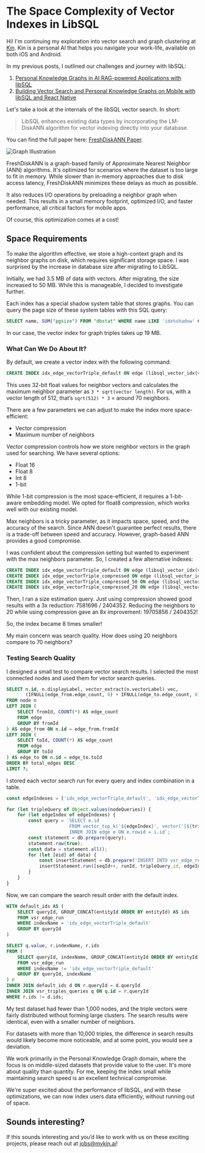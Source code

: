# The Space Complexity of Vector Indexes in LibSQL

Hi! I'm continuing my exploration into vector search and graph clustering at [Kin](https://mykin.ai). Kin is a personal AI that helps you navigate your work-life, available on both iOS and Android.

In my previous posts, I outlined our challenges and journey with libSQL: 

1. [Personal Knowledge Graphs in AI RAG-powered Applications with libSQL](https://turso.tech/blog/personal-knowledge-graphs-in-ai-rag-powered-applications-with-libsql)
2. [Building Vector Search and Personal Knowledge Graphs on Mobile with libSQL and React Native](https://turso.tech/blog/graph-rag-pipelines-in-libsql)

Let's take a look at the internals of the libSQL vector search. In short:

> LibSQL enhances existing data types by incorporating the LM-DiskANN algorithm for vector indexing directly into your database.

You can find the full paper here: [FreshDiskANN Paper](https://cse.unl.edu/~yu/homepage/publications/paper/2023.LM-DiskANN-Low%20Memory%20Footprint%20in%20Disk-Native%20Dynamic%20Graph-Based%20ANN%20Indexing.pdf).

![Graph Illustration](https://miro.medium.com/v2/resize:fit:1400/1*a3JeuEIDj4djXgql0_ybUw.png)

FreshDiskANN is a graph-based family of Approximate Nearest Neighbor (ANN) algorithms. It's optimized for scenarios where the dataset is too large to fit in memory. While slower than in-memory approaches due to disk access latency, FreshDiskANN minimizes these delays as much as possible.

It also reduces I/O operations by preloading a neighbor graph when needed. This results in a small memory footprint, optimized I/O, and faster performance, all critical factors for mobile apps.

Of course, this optimization comes at a cost!

## Space Requirements

To make the algorithm effective, we store a high-context graph and its neighbor graphs on disk, which requires significant storage space. I was surprised by the increase in database size after migrating to LibSQL.

Initially, we had 3.5 MB of data with vectors. After migrating, the size increased to 50 MB. While this is manageable, I decided to investigate further.

Each index has a special shadow system table that stores graphs. You can query the page size of these system tables with this SQL query:

```sql
SELECT name, SUM("pgsize") FROM "dbstat" WHERE name LIKE 'idx%shadow' GROUP BY name;
```

In our case, the vector index for graph triples takes up 19 MB. 

### What Can We Do About It?

By default, we create a vector index with the following command:

```sql
CREATE INDEX idx_edge_vectorTriple_default ON edge (libsql_vector_idx(vectorTriple));
```

This uses 32-bit float values for neighbor vectors and calculates the maximum neighbor parameter as `3 * sqrt(vector length)`. For us, with a vector length of 512, that’s `sqrt(512) * 3` = around 70 neighbors.

There are a few parameters we can adjust to make the index more space-efficient:

- Vector compression
- Maximum number of neighbors

Vector compression controls how we store neighbor vectors in the graph used for searching. We have several options:

- Float 16
- Float 8
- Int 8
- 1-bit

While 1-bit compression is the most space-efficient, it requires a 1-bit-aware embedding model. We opted for float8 compression, which works well with our existing model.

Max neighbors is a tricky parameter, as it impacts space, speed, and the accuracy of the search. Since ANN doesn't guarantee perfect results, there is a trade-off between speed and accuracy. However, graph-based ANN provides a good compromise.

I was confident about the compression setting but wanted to experiment with the max neighbors parameter. So, I created a few alternative indexes:

```sql
CREATE INDEX idx_edge_vectorTriple_default ON edge (libsql_vector_idx(vectorTriple));
CREATE INDEX idx_edge_vectorTriple_compressed ON edge (libsql_vector_idx(vectorTriple, 'compress_neighbors=float8'));
CREATE INDEX idx_edge_vectorTriple_compressed_50 ON edge (libsql_vector_idx(vectorTriple, 'compress_neighbors=float8', 'max_neighbors=50'));
CREATE INDEX idx_edge_vectorTriple_compressed_20 ON edge (libsql_vector_idx(vectorTriple, 'compress_neighbors=float8', 'max_neighbors=20'));
```

Then, I ran a size estimation query. Just using compression showed good results with a 3x reduction: 7581696 / 2404352. Reducing the neighbors to 20 while using compression gave an 8x improvement: 19705856 / 2404352!

So, the index became 8 times smaller!

My main concern was search quality. How does using 20 neighbors compare to 70 neighbors?

### Testing Search Quality

I designed a small test to compare vector search results. I selected the most connected nodes and used them for vector search queries.

```sql
SELECT n.id, n.displayLabel, vector_extract(n.vectorLabel) vec, 
       (IFNULL(edge_from.edge_count, 0) + IFNULL(edge_to.edge_count, 0)) AS total_edges
FROM node n
LEFT JOIN (
    SELECT fromId, COUNT(*) AS edge_count
    FROM edge
    GROUP BY fromId
) AS edge_from ON n.id = edge_from.fromId
LEFT JOIN (
    SELECT toId, COUNT(*) AS edge_count
    FROM edge
    GROUP BY toId
) AS edge_to ON n.id = edge_to.toId
ORDER BY total_edges DESC
LIMIT ?;
```

I stored each vector search run for every query and index combination in a table.

```typescript
const edgeIndexes = ['idx_edge_vectorTriple_default', 'idx_edge_vectorTriple_compressed', 'idx_edge_vectorTriple_compressed_50', 'idx_edge_vectorTriple_compressed_20'];

for (let tripleQuery of Object.values(nodeQueries)) {
    for (let edgeIndex of edgeIndexes) {
        const query = `SELECT e.id 
                       FROM vector_top_k('${edgeIndex}', vector('[${tripleQuery.vector}]'), ${topN}) AS i
                       INNER JOIN edge e ON e.rowid = i.id`;
        const statement = db.prepare(query);
        statement.raw(true);
        const data = statement.all();
        for (let [eid] of data) {
            const insertStatement = db.prepare('INSERT INTO vsr_edge_run (id, runId, queryId, indexName, entityId) VALUES(?, ?, ?, ?, ?);');
            insertStatement.run([seqId++, runId, tripleQuery.id, edgeIndex, eid]);
        }
    }
}
```

Now, we can compare the search result order with the default index.

```sql
WITH default_ids AS (
    SELECT queryId, GROUP_CONCAT(entityId ORDER BY entityId) AS ids
    FROM vsr_edge_run
    WHERE indexName = 'idx_edge_vectorTriple_default'
    GROUP BY queryId
)

SELECT q.value, r.indexName, r.ids
FROM (
    SELECT queryId, indexName, GROUP_CONCAT(entityId ORDER BY entityId) AS ids
    FROM vsr_edge_run
    WHERE indexName != 'idx_edge_vectorTriple_default'
    GROUP BY queryId, indexName
) r
INNER JOIN default_ids d ON r.queryId = d.queryId
INNER JOIN vsr_triples_queries q ON q.id = r.queryId
WHERE r.ids != d.ids;
```

My test dataset had fewer than 1,000 nodes, and the triple vectors were fairly distributed without forming large clusters. The search results were identical, even with a smaller number of neighbors.

For datasets with more than 10,000 triples, the difference in search results would likely become more noticeable, and at some point, you would see a deviation.

We work primarily in the Personal Knowledge Graph domain, where the focus is on middle-sized datasets that provide value to the user. It's more about quality than quantity. For me, keeping the index small while maintaining search speed is an excellent technical compromise.

We're super excited about the performance of libSQL, and with these optimizations, we can now index users data efficiently, without running out of space.

## Sounds interesting?
If this sounds interesting and you’d like to work with us on these exciting projects, please reach out at jobs@mykin.ai!
